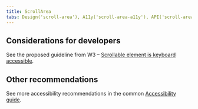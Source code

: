 ```yaml
---
title: ScrollArea
tabs: Design('scroll-area'), A11y('scroll-area-a11y'), API('scroll-area-api'), Example('scroll-area-code'), Changelog('scroll-area-changelog')
---
```


## Considerations for developers

See the proposed guideline from W3 – [Scrollable element is keyboard accessible](https://www.w3.org/WAI/standards-guidelines/act/rules/0ssw9k/proposed/).

## Other recommendations

See more accessibility recommendations in the common [Accessibility guide](/core-principles/a11y/a11y).
